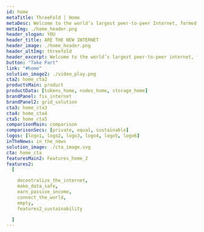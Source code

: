 ```yaml
---
id: home
metaTitle: ThreeFold | Home
metaDesc: Welcome to the world’s largest peer-to-peer Internet, formed by people who want to make a difference, by people who care, by people just like you.
metaImg: ./home_header.png
header_slogan: YOU
header_title: ARE THE NEW INTERNET
header_image: ./home_header.png
header_altImg: threefold
header_excerpt: Welcome to the world’s largest peer-to-peer internet, formed by people who want to make a difference, by people who care, by people just like you.
button: "Take Part"
link: "#home"
solution_image2: ./video_play.png
cta2: home_cta2
productsMain: product
productData: [tokens_home, nodes_home, storage_home]
brandPanel: fix_internet
brandPanel2: grid_solution
cta3: home_cta3
cta4: home_cta4
cta5: home_cta5
comparisonMain: comparison
comparisonSecs: [private, equal, sustainable]
logos: [logo1, logo2, logo3, logo4, logo5, logo6]
inTheNews: in_the_news
solution_image: ./cta_image.svg
cta: home_cta
featuresMain2: Features_home_2
features2:
  [

    decentralize_the_internet,
    make_data_safe,
    earn_passive_income,
    connect_the_world,
    empty,
    features2_sustainability

  ]
---
```


<!-- header: home_header
solution_image: ./home_header.png -->
<!--  -->

<!-- solution_image3: ./carbon_neutral.png
header: carbon_neutral -->
